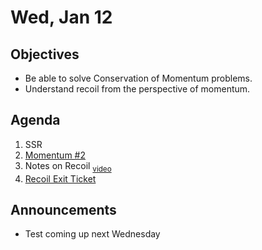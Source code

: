 Wed, Jan 12
=================== 
  
Objectives  
------------  
- Be able to solve Conservation of Momentum problems.
- Understand recoil from the perspective of momentum.
  
Agenda    
---------    

1. SSR
2. [Momentum #2]()
3. Notes on Recoil <sub>[video](https://avon.schoology.com/course/5138386979/materials/gp/5527007782)</sub>
4. [Recoil Exit Ticket]()

Announcements 
 -------------  
- Test coming up next Wednesday



[ptop]: https://avoncsc-my.sharepoint.com/:x:/g/personal/zjrohrbach_avon-schools_org/ERhuKfM6FuZAu7ceF1RrcTMBOxKzjRD5kdb5vncOwACRwg?e=W4jjF8
[pasmt]: https://avon.schoology.com/course/5138386979/materials/gp/5526865983
[pvid]: https://avon.schoology.com/course/5138386979/materials/gp/5526830072

[egg]: https://avon.schoology.com/assignment/5535693825/
<!--stackedit_data:
eyJoaXN0b3J5IjpbMTQzNjYzNTIwNCwtMTQ3ODQ4ODY3NCwtMT
UwNjc1NDA5MywxMzQ3MDc1MjM2LC0yMDMwMzkwODE2LC0xOTU2
NTA3NTA3LDE5MzY1MDczMTUsMjA5MjE4NTg5MSw2OTUzNzMwMj
IsMTk4NDg2MTk0NiwxNzQ2NDc4NDk0LDkwODgxNDIxLC01ODE4
MDkxNjUsMjA3ODAxNzI1NCwtMTE0OTkwNDMwOCwtOTU5NzE2Mz
Y0LC0xNzU1OTc5OTkxLC0xNjA3MzE3MTY3LC0xODYzMTcyOTc5
LDExNzU4Njk1MjJdfQ==
-->
